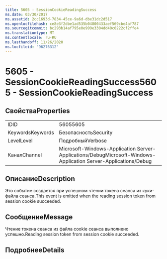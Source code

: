 ```yaml
---
title: 5605 - SessionCookieReadingSuccess
ms.date: 03/30/2017
ms.assetid: 2cc1693d-7834-45ce-9a6d-dbe31dc2d517
ms.openlocfilehash: ce8e3f2dbe1ad535b04800433aef569cbe4af787
ms.sourcegitcommit: bc293b14af795e0e999e3304dd40c0222cf2ffe4
ms.translationtype: MT
ms.contentlocale: ru-RU
ms.lasthandoff: 11/26/2020
ms.locfileid: "96276312"
---
```

# <a name="5605---sessioncookiereadingsuccess"></a><span data-ttu-id="0e2fa-102">5605 - SessionCookieReadingSuccess</span><span class="sxs-lookup"><span data-stu-id="0e2fa-102">5605 - SessionCookieReadingSuccess</span></span>

## <a name="properties"></a><span data-ttu-id="0e2fa-103">Свойства</span><span class="sxs-lookup"><span data-stu-id="0e2fa-103">Properties</span></span>  
  
|||  
|-|-|  
|<span data-ttu-id="0e2fa-104">ID</span><span class="sxs-lookup"><span data-stu-id="0e2fa-104">ID</span></span>|<span data-ttu-id="0e2fa-105">5605</span><span class="sxs-lookup"><span data-stu-id="0e2fa-105">5605</span></span>|  
|<span data-ttu-id="0e2fa-106">Keywords</span><span class="sxs-lookup"><span data-stu-id="0e2fa-106">Keywords</span></span>|<span data-ttu-id="0e2fa-107">Безопасность</span><span class="sxs-lookup"><span data-stu-id="0e2fa-107">Security</span></span>|  
|<span data-ttu-id="0e2fa-108">Level</span><span class="sxs-lookup"><span data-stu-id="0e2fa-108">Level</span></span>|<span data-ttu-id="0e2fa-109">Подробный</span><span class="sxs-lookup"><span data-stu-id="0e2fa-109">Verbose</span></span>|  
|<span data-ttu-id="0e2fa-110">Канал</span><span class="sxs-lookup"><span data-stu-id="0e2fa-110">Channel</span></span>|<span data-ttu-id="0e2fa-111">Microsoft-Windows-Application Server-Applications/Debug</span><span class="sxs-lookup"><span data-stu-id="0e2fa-111">Microsoft-Windows-Application Server-Applications/Debug</span></span>|  
  
## <a name="description"></a><span data-ttu-id="0e2fa-112">Описание</span><span class="sxs-lookup"><span data-stu-id="0e2fa-112">Description</span></span>  

 <span data-ttu-id="0e2fa-113">Это событие создается при успешном чтении токена сеанса из куки-файла сеанса.</span><span class="sxs-lookup"><span data-stu-id="0e2fa-113">This event is emitted when the reading session token from session cookie succeeded.</span></span>  
  
## <a name="message"></a><span data-ttu-id="0e2fa-114">Сообщение</span><span class="sxs-lookup"><span data-stu-id="0e2fa-114">Message</span></span>  

 <span data-ttu-id="0e2fa-115">Чтение токена сеанса из файла cookie сеанса выполнено успешно.</span><span class="sxs-lookup"><span data-stu-id="0e2fa-115">Reading session token from session cookie succeeded.</span></span>  
  
## <a name="details"></a><span data-ttu-id="0e2fa-116">Подробнее</span><span class="sxs-lookup"><span data-stu-id="0e2fa-116">Details</span></span>
